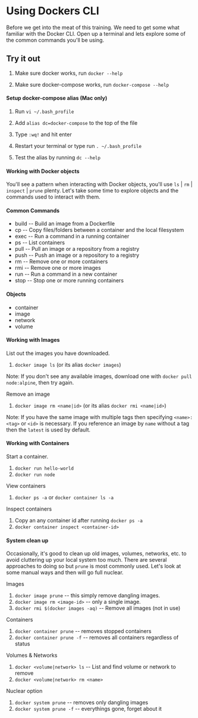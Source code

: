 # Using Dockers CLI

Before we get into the meat of this training. We need to get some what familiar with the Docker CLI. Open up a terminal and lets explore some of the common commands you'll be using.

Try it out
--

1. Make sure docker works, run `docker --help`

2. Make sure docker-compose works, run `docker-compose --help`

#### Setup docker-compose alias (Mac only)

1. Run `vi ~/.bash_profile`

2. Add `alias dc=docker-compose` to the top of the file
 
3. Type `:wq!` and hit enter

4. Restart your terminal or type run `. ~/.bash_profile`

5. Test the alias by running `dc --help`

#### Working with Docker objects

You'll see a pattern when interacting with Docker objects, you'll use `ls` | `rm` | `inspect` | `prune` plenty. Let's take some time to explore objects and the commands used to interact with them.

#### Common Commands
- build -- Build an image from a Dockerfile
- cp    -- Copy files/folders between a container and the local filesystem
- exec  -- Run a command in a running container
- ps    -- List containers
- pull  -- Pull an image or a repository from a registry
- push  -- Push an image or a repository to a registry
- rm    -- Remove one or more containers
- rmi   -- Remove one or more images
- run   -- Run a command in a new container
- stop  -- Stop one or more running containers

#### Objects
- container
- image
- network
- volume

#### Working with Images

List out the images you have downloaded.  
1. `docker image ls` (or its alias `docker images`)  

Note: If you don't see any available images, download one with `docker pull node:alpine`, then try again.

Remove an image  
1. `docker image rm <name|id>` (or its alias `docker rmi <name|id>`)

Note: If you have the same image with multiple tags then specifying `<name>:<tag>` or `<id>` is necessary. If you reference an image by `name` without a tag then the `latest` is used by default.


#### Working with Containers

Start a container.  
1. `docker run hello-world`
2. `docker run node`

View containers
1. `docker ps -a` or `docker container ls -a`

Inspect containers
1. Copy an any container id after running `docker ps -a`
2. `docker container inspect <container-id>`


#### System clean up

Occasionally, it's good to clean up old images, volumes, networks, etc. to avoid cluttering up your local system too much. There are several approaches to doing so but `prune` is most commonly used. Let's look at some manual ways and then will go full nuclear.

Images
1. `docker image prune` -- this simply remove dangling images.
2. `docker image rm <image-id>` -- only a single image.
3. `docker rmi $(docker images -aq)` -- Remove all images (not in use)

Containers
1. `docker container prune` -- removes stopped containers
2. `docker container prune -f` -- removes all containers regardless of status

Volumes & Networks
1. `docker <volume|network> ls` -- List and find volume or network to remove
2. `docker <volume|network> rm <name>`

Nuclear option
1. `docker system prune` -- removes only dangling images
2. `docker system prune -f` -- everythings gone, forget about it